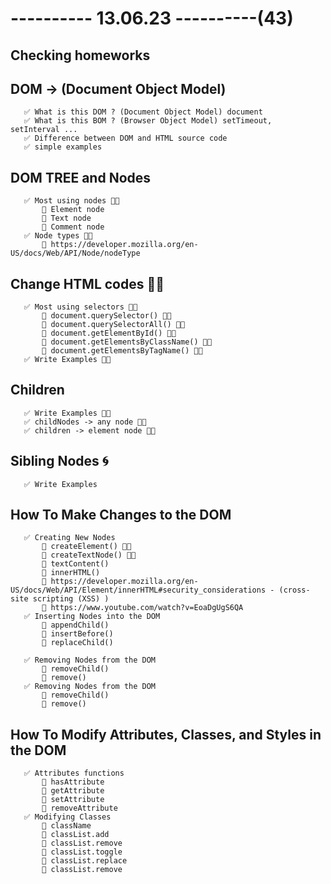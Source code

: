 # ---------- 13.06.23 ----------(43)

## Checking homeworks

## DOM -> (Document Object Model)

       ✅ What is this DOM ? (Document Object Model) document
       ✅ What is this BOM ? (Browser Object Model) setTimeout, setInterval ...
       ✅ Difference between DOM and HTML source code
       ✅ simple examples

## DOM TREE and Nodes

       ✅ Most using nodes 👍🏻
           🔷 Element node
           🔷 Text node
           🔷 Comment node
       ✅ Node types 👍🏻
           🔷 https://developer.mozilla.org/en-US/docs/Web/API/Node/nodeType

## Change HTML codes 👍🏻

       ✅ Most using selectors 👍🏻
           🔷 document.querySelector() 👍🏻
           🔷 document.querySelectorAll() 👍🏻
           🔷 document.getElementById() 👍🏻
           🔷 document.getElementsByClassName() 👍🏻
           🔷 document.getElementsByTagName() 👍🏻
       ✅ Write Examples 👍🏻

## Children

       ✅ Write Examples 👍🏻
       ✅ childNodes -> any node 👍🏻
       ✅ children -> element node 👍🏻

## Sibling Nodes 🌀

       ✅ Write Examples

## How To Make Changes to the DOM

       ✅ Creating New Nodes
           🔷 createElement() 👍🏻
           🔷 createTextNode() 👍🏻
           🔷 textContent()
           🔷 innerHTML()
           🔷 https://developer.mozilla.org/en-US/docs/Web/API/Element/innerHTML#security_considerations - (cross-site scripting (XSS) )
           🔷 https://www.youtube.com/watch?v=EoaDgUgS6QA
       ✅ Inserting Nodes into the DOM
           🔷 appendChild()
           🔷 insertBefore()
           🔷 replaceChild()

       ✅ Removing Nodes from the DOM
           🔷 removeChild()
           🔷 remove()
       ✅ Removing Nodes from the DOM
           🔷 removeChild()
           🔷 remove()

## How To Modify Attributes, Classes, and Styles in the DOM

       ✅ Attributes functions
           🔷 hasAttribute
           🔷 getAttribute
           🔷 setAttribute
           🔷 removeAttribute
       ✅ Modifying Classes
           🔷 className
           🔷 classList.add
           🔷 classList.remove
           🔷 classList.toggle
           🔷 classList.replace
           🔷 classList.remove
